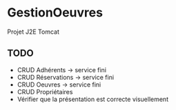 # GestionOeuvres
Projet J2E Tomcat

## TODO 

* CRUD Adhérents -> service fini
* CRUD Réservations -> service fini
* CRUD Oeuvres -> service fini
* CRUD Propriétaires 
* Vérifier que la présentation est correcte visuellement


